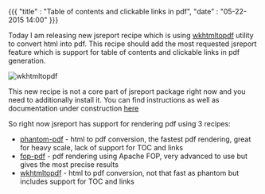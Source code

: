 ﻿{{{
    "title"    : "Table of contents and clickable links in pdf",
    "date"     : "05-22-2015 14:00"
}}}

Today I am releasing new jsreport recipe which is using [wkhtmltopdf](http://wkhtmltopdf.org/) utility to convert html into pdf. This recipe should add the most requested jsreport feature which is support for table of contents and clickable links in pdf generation.

![wkhtmltopdf](http://jsreport.net/img/blog/wkhtmltopdf.png)

This new recipe is not a core part of jsreport package right now and you need to additionally install it. You can find instructions as well as documentation under construction [here](/learn/wkhtmltopdf)

So right now jsreport has support for rendering pdf using 3 recipes:
- [phantom-pdf](/learn/phantom-pdf) - html to pdf conversion, the fastest pdf rendering, great for heavy scale, lack of support for TOC and links
- [fop-pdf](/learn/fop-pdf) - pdf rendering using Apache FOP, very advanced to use but gives the most precise results
- [wkhtmltopdf](/learn/wkhtmltopdf) - html to pdf conversion, not that fast as phantom but includes support for TOC and links